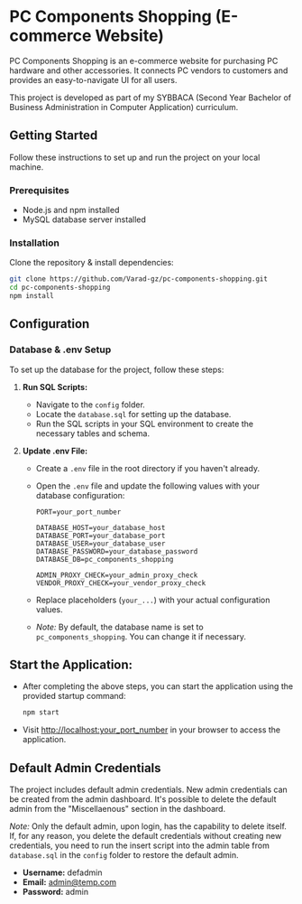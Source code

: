 # PC Components Shopping (E-commerce Website)

PC Components Shopping is an e-commerce website for purchasing PC hardware and other accessories. It connects PC vendors to customers and provides an easy-to-navigate UI for all users.

This project is developed as part of my SYBBACA (Second Year Bachelor of Business Administration in Computer Application) curriculum.

## Getting Started

Follow these instructions to set up and run the project on your local machine.

### Prerequisites

- Node.js and npm installed
- MySQL database server installed

### Installation

Clone the repository & install dependencies:

   ```bash
   git clone https://github.com/Varad-gz/pc-components-shopping.git
   cd pc-components-shopping
   npm install
  ```

## Configuration

### Database & .env Setup

To set up the database for the project, follow these steps:

1. **Run SQL Scripts:**
   - Navigate to the `config` folder.
   - Locate the `database.sql` for setting up the database.
   - Run the SQL scripts in your SQL environment to create the necessary tables and schema.

2. **Update .env File:**
   - Create a `.env` file in the root directory if you haven't already.
   - Open the `.env` file and update the following values with your database configuration:
     
     ```dotenv
     PORT=your_port_number
     
     DATABASE_HOST=your_database_host
     DATABASE_PORT=your_database_port
     DATABASE_USER=your_database_user
     DATABASE_PASSWORD=your_database_password
     DATABASE_DB=pc_components_shopping
     
     ADMIN_PROXY_CHECK=your_admin_proxy_check
     VENDOR_PROXY_CHECK=your_vendor_proxy_check
     ```
     
   - Replace placeholders (`your_...`) with your actual configuration values.
   - *Note:* By default, the database name is set to `pc_components_shopping`. You can change it if necessary.

## Start the Application:
   - After completing the above steps, you can start the application using the provided startup command:
     
     ```bash
     npm start
     ```
     
   - Visit [http://localhost:your_port_number](http://localhost:your_port_number) in your browser to access the application.

## Default Admin Credentials

The project includes default admin credentials. New admin credentials can be created from the admin dashboard. It's possible to delete the default admin from the "Miscellaenous" section in the dashboard.

*Note:*
Only the default admin, upon login, has the capability to delete itself. If, for any reason, you delete the default credentials without creating new credentials, you need to run the insert script into the admin table from `database.sql` in the `config` folder to restore the default admin.

- **Username:** defadmin
- **Email:** admin@temp.com
- **Password:** admin
